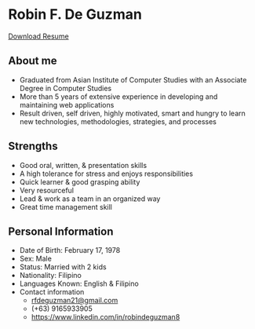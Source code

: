 
# Robin F. De Guzman
[Download Resume](downloads/RobinDeGuzmanCv.docx)

## About me

- Graduated from Asian Institute of Computer Studies with an Associate Degree in Computer Studies
- More than 5 years of extensive experience in developing and maintaining web applications
- Result driven, self driven, highly motivated, smart and hungry to learn new technologies, methodologies, strategies, and processes


## Strengths

- Good oral, written, & presentation skills
- A high tolerance for stress and enjoys responsibilities
- Quick learner & good grasping ability
- Very resourceful
- Lead & work as a team in an organized way
- Great time management skill

## Personal Information

- Date of Birth: February 17, 1978
- Sex: Male
- Status: Married with 2 kids
- Nationality: Filipino
- Languages Known: English & Filipino
- Contact information
    - rfdeguzman21@gmail.com
    - (+63) 9165933905
    - <https://www.linkedin.com/in/robindeguzman8>

